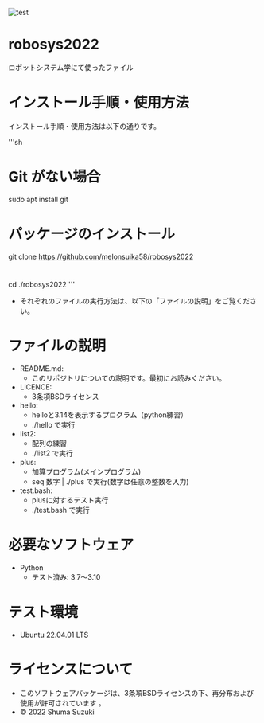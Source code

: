 
![test](https://github.com/melonsuika58/robosys2022/actions/workflows/test.yml/badge.svg)

# robosys2022
ロボットシステム学にて使ったファイル

# インストール手順・使用方法
インストール手順・使用方法は以下の通りです。

'''sh
#  Git がない場合
sudo apt install git
# パッケージのインストール
git clone https://github.com/melonsuika58/robosys2022
#
cd ./robosys2022
'''
* それぞれのファイルの実行方法は、以下の「ファイルの説明」をご覧ください。

# ファイルの説明
* README.md:
  * このリポジトリについての説明です。最初にお読みください。
* LICENCE:
  * 3条項BSDライセンス
* hello:
  * helloと3.14を表示するプログラム（python練習）
  * ./hello で実行
* list2:
  * 配列の練習
  * ./list2 で実行
* plus:
  * 加算プログラム(メインプログラム)
  * seq 数字 | ./plus で実行(数字は任意の整数を入力)
* test.bash:
  * plusに対するテスト実行
  * ./test.bash で実行

# 必要なソフトウェア
* Python
  * テスト済み: 3.7～3.10

# テスト環境
* Ubuntu 22.04.01 LTS

# ライセンスについて
* このソフトウェアパッケージは、3条項BSDライセンスの下、再分布および使用が許可されています
。
* © 2022 Shuma Suzuki
